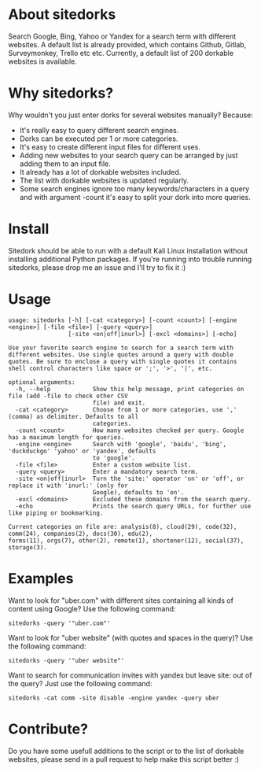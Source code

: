 # About sitedorks
Search Google, Bing, Yahoo or Yandex for a search term with different websites. A default list is already provided, which contains Github, Gitlab, Surveymonkey, Trello etc etc. Currently, a default list of 200 dorkable websites is available.
# Why sitedorks?
Why wouldn't you just enter dorks for several websites manually? Because:
* It's really easy to query different search engines.
* Dorks can be executed per 1 or more categories.
* It's easy to create different input files for different uses.
* Adding new websites to your search query can be arranged by just adding them to an input file.
* It already has a lot of dorkable websites included.
* The list with dorkable websites is updated regularly.
* Some search engines ignore too many keywords/characters in a query and with argument -count it's easy to split your dork into more queries.

# Install
Sitedork should be able to run with a default Kali Linux installation without installing additional Python packages. If you're running into trouble running sitedorks, please drop me an issue and I'll try to fix it :)

# Usage
```
usage: sitedorks [-h] [-cat <category>] [-count <count>] [-engine <engine>] [-file <file>] [-query <query>]
                 [-site <on|off|inurl>] [-excl <domains>] [-echo]

Use your favorite search engine to search for a search term with different websites. Use single quotes around a query with double quotes. Be sure to enclose a query with single quotes it contains shell control characters like space or ';', '>', '|', etc.

optional arguments:
  -h, --help            Show this help message, print categories on file (add -file to check other CSV
                        file) and exit.
  -cat <category>       Choose from 1 or more categories, use ',' (comma) as delimiter. Defaults to all
                        categories.
  -count <count>        How many websites checked per query. Google has a maximum length for queries.
  -engine <engine>      Search with 'google', 'baidu', 'bing', 'duckduckgo' 'yahoo' or 'yandex', defaults
                        to 'google'.
  -file <file>          Enter a custom website list.
  -query <query>        Enter a mandatory search term.
  -site <on|off|inurl>  Turn the 'site:' operator 'on' or 'off', or replace it with 'inurl:' (only for
                        Google), defaults to 'on'.
  -excl <domains>       Excluded these domains from the search query.
  -echo                 Prints the search query URLs, for further use like piping or bookmarking.

Current categories on file are: analysis(8), cloud(29), code(32), comm(24), companies(2), docs(30), edu(2),
forms(11), orgs(7), other(2), remote(1), shortener(12), social(37), storage(3).
```
# Examples
Want to look for "uber.com" with different sites containing all kinds of content using Google? Use the following command:
```
sitedorks -query '"uber.com"'
```
Want to look for "uber website" (with quotes and spaces in the query)? Use the following command:
```
sitedorks -query '"uber website"'
```
Want to search for communication invites with yandex but leave site: out of the query? Just use the following command:
```
sitedorks -cat comm -site disable -engine yandex -query uber
```
# Contribute?
Do you have some usefull additions to the script or to the list of dorkable websites, please send in a pull request to help make this script better :)
